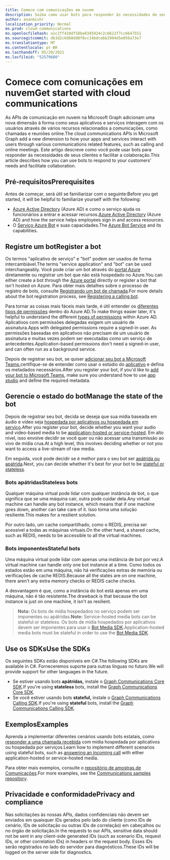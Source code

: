 ```yaml
---
title: Comece com comunicações em nuvem
description: Saiba como usar bots para responder às necessidades de seus clientes e facilitar a colaboração.
author: ananmishr
localization_priority: Normal
ms.prod: cloud-communications
ms.openlocfilehash: a1c2ff420df58be8345924c2c6622f7cc6647551
ms.sourcegitcommit: db3d2c6db8dd8f8cc14bdcebb2904d5e056a73e7
ms.translationtype: MT
ms.contentlocale: pt-BR
ms.lasthandoff: 05/20/2021
ms.locfileid: "52579680"
---
```

# <a name="get-started-with-cloud-communications"></a><span data-ttu-id="561bc-103">Comece com comunicações em nuvem</span><span class="sxs-lookup"><span data-stu-id="561bc-103">Get started with cloud communications</span></span>

<span data-ttu-id="561bc-104">As APIs de comunicação em nuvem na Microsoft Graph adicionam uma nova dimensão à forma como seus aplicativos e serviços interagem com os usuários através de vários recursos relacionados a comunicações, como chamadas e reuniões online.</span><span class="sxs-lookup"><span data-stu-id="561bc-104">The cloud communications APIs in Microsoft Graph add a new dimension to how your apps and services interact with users through various communications related features, such as calling and online meetings.</span></span> <span data-ttu-id="561bc-105">Este artigo descreve como você pode usar bots para responder às necessidades de seus clientes e facilitar a colaboração.</span><span class="sxs-lookup"><span data-stu-id="561bc-105">This article describes how you can use bots to respond to your customers' needs and facilitate collaboration.</span></span>

## <a name="prerequisites"></a><span data-ttu-id="561bc-106">Pré-requisitos</span><span class="sxs-lookup"><span data-stu-id="561bc-106">Prerequisites</span></span>

<span data-ttu-id="561bc-107">Antes de começar, será útil se familiarizar com o seguinte:</span><span class="sxs-lookup"><span data-stu-id="561bc-107">Before  you get started, it will be helpful to familiarize yourself with the following:</span></span>

- <span data-ttu-id="561bc-108">[Azure Active Directory](/azure/active-directory/fundamentals/active-directory-whatis) (Azure AD) e como o serviço ajuda os funcionários a entrar e acessar recursos.</span><span class="sxs-lookup"><span data-stu-id="561bc-108">[Azure Active Directory](/azure/active-directory/fundamentals/active-directory-whatis) (Azure AD) and how the service helps employees sign in and access resources.</span></span>
- <span data-ttu-id="561bc-109">O [Serviço Azure Bot](/azure/bot-service/bot-service-overview-introduction?view=azure-bot-service-3.0) e suas capacidades.</span><span class="sxs-lookup"><span data-stu-id="561bc-109">The [Azure Bot Service](/azure/bot-service/bot-service-overview-introduction?view=azure-bot-service-3.0) and its capabilities.</span></span>

## <a name="register-a-bot"></a><span data-ttu-id="561bc-110">Registre um bot</span><span class="sxs-lookup"><span data-stu-id="561bc-110">Register a bot</span></span>

<span data-ttu-id="561bc-111">Os termos "aplicativo de serviço" e "bot" podem ser usados de forma intercambiável.</span><span class="sxs-lookup"><span data-stu-id="561bc-111">The terms "service application" and "bot" can be used interchangeably.</span></span> <span data-ttu-id="561bc-112">Você pode criar um bot através do [portal Azure](https://azure.microsoft.com/features/azure-portal/) diretamente ou registrar um bot que não está hospedado no Azure.</span><span class="sxs-lookup"><span data-stu-id="561bc-112">You can either create a bot through the [Azure portal](https://azure.microsoft.com/features/azure-portal/) directly or register a bot that isn't hosted on Azure.</span></span> <span data-ttu-id="561bc-113">Para obter mais detalhes sobre o processo de registro de bots, consulte [Registrando um bot de chamada](https://microsoftgraph.github.io/microsoft-graph-comms-samples/docs/articles/calls/register-calling-bot.html).</span><span class="sxs-lookup"><span data-stu-id="561bc-113">For more details about the bot registration process, see [Registering a calling bot](https://microsoftgraph.github.io/microsoft-graph-comms-samples/docs/articles/calls/register-calling-bot.html).</span></span> 

<span data-ttu-id="561bc-114">Para tornar as coisas mais fáceis mais tarde, é útil entender os [diferentes tipos de permissões](/azure/active-directory/develop/v1-permissions-and-consent#types-of-permissions) dentro do Azure AD.</span><span class="sxs-lookup"><span data-stu-id="561bc-114">To make things easier later, it's helpful to understand the different [types of permissions](/azure/active-directory/develop/v1-permissions-and-consent#types-of-permissions) within Azure AD.</span></span> <span data-ttu-id="561bc-115">Aplicativos com permissões delegadas exigem um usuário de assinatura.</span><span class="sxs-lookup"><span data-stu-id="561bc-115">Apps with delegated permissions require a signed-in user.</span></span> <span data-ttu-id="561bc-116">As permissões baseadas em aplicativos não precisam de um usuário de assinatura e muitas vezes podem ser executadas como um serviço de antecedentes.</span><span class="sxs-lookup"><span data-stu-id="561bc-116">Application-based permissions don't need a signed-in user, and can often run as a background service.</span></span>

<span data-ttu-id="561bc-117">Depois de registrar seu bot, se quiser [adicionar seu bot a Microsoft Teams,](/microsoftteams/platform/concepts/calls-and-meetings/registering-calling-bot)certifique-se de entender como usar o estúdio do [aplicativo](/microsoftteams/platform/get-started/get-started-app-studio) e defina os metadados necessários.</span><span class="sxs-lookup"><span data-stu-id="561bc-117">After you register your bot, if you'd like to [add your bot to Microsoft Teams](/microsoftteams/platform/concepts/calls-and-meetings/registering-calling-bot), make sure you understand how to use [app studio](/microsoftteams/platform/get-started/get-started-app-studio) and define the required metadata.</span></span>

## <a name="manage-the-state-of-the-bot"></a><span data-ttu-id="561bc-118">Gerencie o estado do bot</span><span class="sxs-lookup"><span data-stu-id="561bc-118">Manage the state of the bot</span></span>

<span data-ttu-id="561bc-119">Depois de registrar seu bot, decida se deseja que sua mídia baseada em áudio e vídeo seja [hospedada por aplicativos ou hospedada em serviço](cloud-communications-media.md).</span><span class="sxs-lookup"><span data-stu-id="561bc-119">After you register your bot, decide whether you want your audio and video-based media to be [application-hosted or service-hosted](cloud-communications-media.md).</span></span> <span data-ttu-id="561bc-120">Em alto nível, isso envolve decidir se você quer ou não acessar uma transmissão ao vivo de mídia crua.</span><span class="sxs-lookup"><span data-stu-id="561bc-120">At a high level, this involves deciding whether or not you want to access a live-stream of raw media.</span></span>

<span data-ttu-id="561bc-121">Em seguida, você pode decidir se é melhor para o seu bot ser [apátrida ou apátrida](https://microsoftgraph.github.io/microsoft-graph-comms-samples/docs/articles/calls/StateManagement.html).</span><span class="sxs-lookup"><span data-stu-id="561bc-121">Next, you can decide whether it's best for your bot to be [stateful or stateless](https://microsoftgraph.github.io/microsoft-graph-comms-samples/docs/articles/calls/StateManagement.html).</span></span>

### <a name="stateless-bots"></a><span data-ttu-id="561bc-122">Bots apátridas</span><span class="sxs-lookup"><span data-stu-id="561bc-122">Stateless bots</span></span>

<span data-ttu-id="561bc-123">Qualquer máquina virtual pode lidar com qualquer instância de bot, o que significa que se uma máquina cair, outra pode cuidar dela.</span><span class="sxs-lookup"><span data-stu-id="561bc-123">Any virtual machine can handle any bot instance, which means that if one machine goes down, another can take care of it.</span></span> <span data-ttu-id="561bc-124">Isso torna uma solução resiliente.</span><span class="sxs-lookup"><span data-stu-id="561bc-124">This makes for a resilient solution.</span></span>

<span data-ttu-id="561bc-125">Por outro lado, um cache compartilhado, como o REDIS, precisa ser acessível a todas as máquinas virtuais.</span><span class="sxs-lookup"><span data-stu-id="561bc-125">On the other hand, a shared cache, such as REDIS, needs to be accessible to all the virtual machines.</span></span>

### <a name="stateful-bots"></a><span data-ttu-id="561bc-126">Bots imponentes</span><span class="sxs-lookup"><span data-stu-id="561bc-126">Stateful bots</span></span>

<span data-ttu-id="561bc-127">Uma máquina virtual pode lidar com apenas uma instância de bot por vez.</span><span class="sxs-lookup"><span data-stu-id="561bc-127">A virtual machine can handle only one bot instance at a time.</span></span> <span data-ttu-id="561bc-128">Como todos os estados estão em uma máquina, não há verificações extras de memória ou verificações de cache REDIS.</span><span class="sxs-lookup"><span data-stu-id="561bc-128">Because all the states are on one machine, there aren't any extra memory checks or REDIS cache checks.</span></span>

<span data-ttu-id="561bc-129">A desvantagem é que, como a instância do bot está apenas em uma máquina, não é tão resistente.</span><span class="sxs-lookup"><span data-stu-id="561bc-129">The drawback is that because the bot instance is just on one machine, it isn't as resilient.</span></span>

><span data-ttu-id="561bc-130">**Nota:** Os bots de mídia hospedados no serviço podem ser imponentes ou apátridas.</span><span class="sxs-lookup"><span data-stu-id="561bc-130">**Note:** Service-hosted media bots can be stateful or stateless.</span></span> <span data-ttu-id="561bc-131">Os bots de mídia hospedados por aplicativos devem ser imponentes para usar o [Bot Media SDK](https://www.nuget.org/packages/Microsoft.Skype.Bots.Media).</span><span class="sxs-lookup"><span data-stu-id="561bc-131">Application-hosted media bots must be stateful in order to use the [Bot Media SDK](https://www.nuget.org/packages/Microsoft.Skype.Bots.Media).</span></span>

## <a name="use-the-sdks"></a><span data-ttu-id="561bc-132">Use os SDKs</span><span class="sxs-lookup"><span data-stu-id="561bc-132">Use the SDKs</span></span>

<span data-ttu-id="561bc-133">Os seguintes SDKs estão disponíveis em C#.</span><span class="sxs-lookup"><span data-stu-id="561bc-133">The following SDKs are available in C#.</span></span> <span data-ttu-id="561bc-134">Forneceremos suporte para outras línguas no futuro.</span><span class="sxs-lookup"><span data-stu-id="561bc-134">We will provide support for other languages in the future.</span></span>

- <span data-ttu-id="561bc-135">Se estiver usando bots **apátridas,** instale o [Graph Communications Core SDK](https://www.nuget.org/packages/Microsoft.Graph.Communications.Core).</span><span class="sxs-lookup"><span data-stu-id="561bc-135">If you're using **stateless** bots, install the [Graph Communications Core SDK](https://www.nuget.org/packages/Microsoft.Graph.Communications.Core).</span></span>
- <span data-ttu-id="561bc-136">Se você estiver usando bots **stateful,** instale o [Graph Communications Calling SDK](https://www.nuget.org/packages/Microsoft.Graph.Communications.Calls).</span><span class="sxs-lookup"><span data-stu-id="561bc-136">If you're using **stateful** bots, install the [Graph Communications Calling SDK](https://www.nuget.org/packages/Microsoft.Graph.Communications.Calls).</span></span>

## <a name="examples"></a><span data-ttu-id="561bc-137">Exemplos</span><span class="sxs-lookup"><span data-stu-id="561bc-137">Examples</span></span>

<span data-ttu-id="561bc-138">Aprenda a implementar diferentes cenários usando bots estatais, como [responder a uma chamada recebida](https://microsoftgraph.github.io/microsoft-graph-comms-samples/docs/articles/index.html#example-incoming-calls) com mídia hospedada por aplicativos ou hospedada por serviços.</span><span class="sxs-lookup"><span data-stu-id="561bc-138">Learn how to implement different scenarios using stateful bots, such as [answering an incoming call](https://microsoftgraph.github.io/microsoft-graph-comms-samples/docs/articles/index.html#example-incoming-calls) with either application-hosted or service-hosted media.</span></span>

<span data-ttu-id="561bc-139">Para obter mais exemplos, consulte o [repositório de amostras de Comunicações](https://microsoftgraph.github.io/microsoft-graph-comms-samples/docs/index.html).</span><span class="sxs-lookup"><span data-stu-id="561bc-139">For more examples, see the [Communications samples repository](https://microsoftgraph.github.io/microsoft-graph-comms-samples/docs/index.html).</span></span>

## <a name="privacy-and-compliance"></a><span data-ttu-id="561bc-140">Privacidade e conformidade</span><span class="sxs-lookup"><span data-stu-id="561bc-140">Privacy and compliance</span></span>

<span data-ttu-id="561bc-141">Nas solicitações às nossas APIs, dados confidenciais não devem ser enviados em quaisquer IDs gerados pelo lado do cliente (como IDs de cenário, IDs de solicitação ou outras IDs de correlação) em cabeçalhos ou no órgão de solicitação.</span><span class="sxs-lookup"><span data-stu-id="561bc-141">In the requests to our APIs, sensitive data should not be sent in any client-side generated IDs (such as scenario IDs, request IDs, or other correlation IDs) in headers or the request body.</span></span> <span data-ttu-id="561bc-142">Esses IDs serão registrados no lado do servidor para diagnósticos.</span><span class="sxs-lookup"><span data-stu-id="561bc-142">These IDs will be logged on the server side for diagnostics.</span></span>
